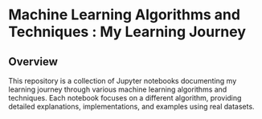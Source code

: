 # Machine Learning Algorithms and Techniques : My Learning Journey 
## Overview 
   This repository is a collection of Jupyter notebooks documenting my learning journey through various machine 
   learning algorithms and techniques. Each notebook focuses on a different algorithm, providing detailed 
   explanations, implementations, and examples using real datasets.
